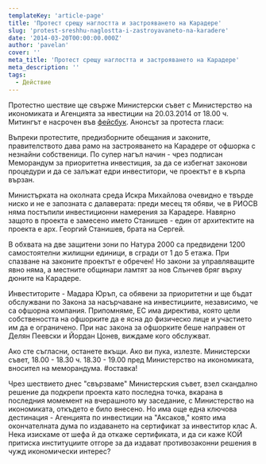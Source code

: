```yaml
---
templateKey: 'article-page'
title: 'Протест срещу наглостта и застрояването на Карадере'
slug: 'protest-sreshhu-naglostta-i-zastroyavaneto-na-karadere'
date: '2014-03-20T00:00:00.000Z'
author: 'pavelan'
cover: ''
meta_title: 'Протест срещу наглостта и застрояването на Карадере'
meta_description: ''
tags:
  - Действие
---
```


Протестно шествие ще свърже Министерски съвет с Министерство на икономиката и Агенцията за нвестиции на 20.03.2014 от 18.00 ч. Митингът е насрочен във [фейсбук](https://www.facebook.com/events/420311444772313/?ref_notif_type=like&source=1). Анонсът за протеста гласи:

Въпреки протестите, предизборните обещания и законите, правителството дава рамо на застрояването на Карадере от офшорка с незнайни собственици. По супер нагъл начин - чрез подписан Меморандум за приоритетна инвестиция, за да се избегнат законови процедури и да се залъжат едри инвеститори, че проектът е в кърпа вързан.

Министърката на околната среда Искра Михайлова очевидно е твърде ниско и не е запозната с далаверата: преди месец тя обяви, че в РИОСВ няма постъпили инвестиционни намерения за Карадере. Навярно защото в проекта е замесено името Станишев - един от архитектите на проекта е арх. Георгий Станишев, брата на Сергей.

В обхвата на две защитени зони по Натура 2000 са предвидени 1200 самостоятелни жилищни единици, в сгради от 1 до 5 етажа. При спазване на законите проектът е обречен! Но закони за управляващите явно няма, а местните общинари ламтят за нов Слънчев бряг върху дюните на Карадере.

Инвеститорите - Мадара Юръп, са обявени за приоритетни и ще бъдат обслужвани по Закона за насърчаване на инвестициите, независимо, че са офшорна компания. Припомняме, ЕС има директива, която цели собствеността на офшорките да е ясна до физическо лице и участието им да е ограничено. При нас закона за офшорките беше направен от Делян Пеевски и Йордан Цонев, виждаме кого обслужват.

Ако сте съгласни, останете вкъщи. Ако ви пука, излезте.
Министерски съвет, 18.00 - 18.30 ч. 18.30 - 19.00 пред Министерство на икономиката, вносител на меморандума. #оставка!

Чрез шествието днес "свързваме" Министерския съвет, взел скандално решение да подкрепи проекта като последна точка, вкарана в последния момемент на вчерашното му заседание, с Министерство на икономиката, откъдето е било внесено. Но има още една ключова дестинация - Агенцията по инвестиции на "Аксаков," която има окончателната дума по издаването на сертификат за инвеститор клас А. Нека изискаме от шефа й да откаже сертификата, и да си каже КОЙ притиска институциите отгоре за да издават противозаконни решения в чужд икономически интерес?
